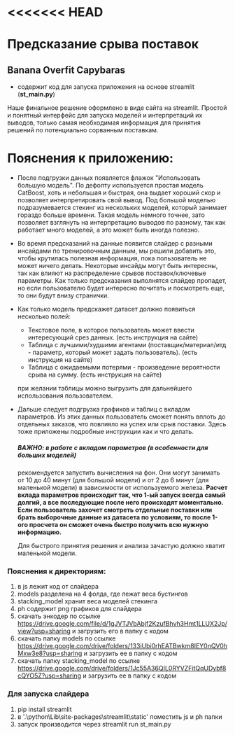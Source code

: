 <<<<<<< HEAD
=======
# Предсказание срыва поставок
## Banana Overfit Capybaras

- содержит код для запуска приложения на основе streamlit (**st_main.py**)

Наше финальное решение оформлено в виде сайта на streamlit. Простой и понятный интерфейс для запуска моделей и интерпретаций их выводов, только самая необходимая информация для принятия решений по потенциально сорванным поставкам.

# Пояснения к приложению:
- После подгрузки данных появляется флажок "Использовать большую модель". По дефолту используется простая модель CatBoost, хоть и небольшая и быстрая, она выдает хороший скор и позволяет интерпретировать свой вывод. Под большой моделью подразумевается стекинг из нескольких моделей, который занимает гораздо больше времени. Такая модель немного точнее, зато позволяет взглянуть на интерпретацию выводов по разному, так как работает много моделей, а это может быть иногда полезно.
- Во время предсказаний на данные появится слайдер с разными инсайдами по тренировочным данным, мы решили добавить это, чтобы крутилась полезная информация, пока пользователь не может ничего делать. Некоторые инсайды могут быть интересны, так как влияют на распределение срывов поставок/ключевые параметры. Как только предсказания выполнятся слайдер пропадет, но если пользователю будет интересно почитать и посмотреть еще, то они будут внизу странички.
- Как только модель предскажет датасет должно появиться несколько полей:
    -  Текстовое поле, в которое пользователь может ввести интересующий срез данных. (есть инструкция на сайте)
    -  Таблица с лучшими/худшими агентами (поставщик/материал/итд - параметр, который может задать пользователь). (есть инструкция на сайте)
    -  Таблица с ожидаемыми потерями - произведение вероятности срыва на сумму. (есть инструкция на сайте)

    при желании таблицы можно выгрузить для дальнейшего использования пользователем.

- Дальше следует подгрузка графиков и таблиц с вкладом параметров. Из этих данных пользователь сможет понять вплоть до отдельных заказов, что повлияло на успех или срыв поставки. Здесь тоже приложены подробные инструкции как и что делать.

    ##### ВАЖНО: в работе с вкладом параметров (в особенности для больших моделей) 
    рекомендуется запустить вычисления на фон. Они могут занимать от 10 до 40 минут (для большой модели) и от 2 до 6 минут (для маленькой модели) в зависимости от используемого железа.
    **Расчет вклада параметров происходит так, что 1-ый запуск всегда самый долгий, а все последующие после него происходят моментально. Если пользователь захочет смотреть отдельные поставки или брать выборочные данные из датасета по условиям, то после 1-ого просчета он сможет очень быстро получить всю нужную информацию.**
    
    Для быстрого принятия решения и анализа зачастую должно хватит маленькой модели.

### Пояснения к директориям:
1. в js лежит код от слайдера
2. models разделена на 4 фолда, где лежат веса бустингов
3. stacking_model хранит веса моделей стекинга
4. ph содержит png графиков для слайдера
5. скачать энкодер по ссылке https://drive.google.com/file/d/1gJVTJVbAbjf2KzufBhvh3Hmt1LLUX2Jp/view?usp=sharing и загрузить его в папку с кодом
6. скачать папку models по ссылке https://drive.google.com/drive/folders/133iUbi0rhEATBwkm8IEY0nQV0hMxw3e8?usp=sharing и загрузить ее в папку с кодом
7. скачать папку stacking_model по ссылке https://drive.google.com/drive/folders/1Jc55A36QIL0RYVZFitQqUDybf8cQYO5Z?usp=sharing и загрузить ее в папку с кодом

### Для запуска слайдера
1. pip install streamlit
2. в '.\python\Lib\site-packages\streamlit\static\' поместить js и ph папки
3. запуск производится через streamlit run st_main.py



